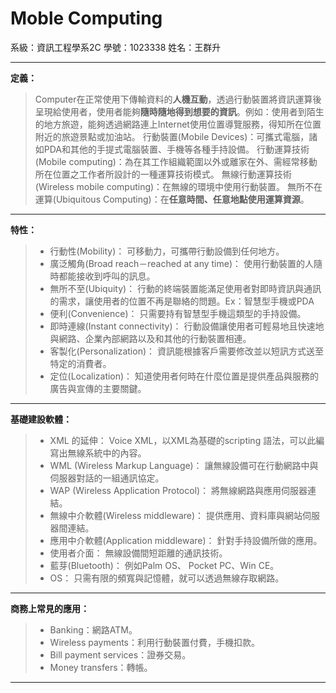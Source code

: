 **Moble Computing**
===================
系級：資訊工程學系2C
學號：1023338
姓名：王群升

-----------

**定義：**

>Computer在正常使用下傳輸資料的**人機互動**，透過行動裝置將資訊運算後呈現給使用者，使用者能夠**隨時隨地得到想要的資訊**。例如：使用者到陌生的地方旅遊，能夠透過網路連上Internet使用位置導覽服務，得知所在位置附近的旅遊景點或加油站。
行動裝置(Mobile Devices)：可攜式電腦，諸如PDA和其他的手提式電腦裝置、手機等各種手持設備。
行動運算技術(Mobile computing)：為在其工作組織範圍以外或離家在外、需經常移動所在位置之工作者所設計的一種運算技術模式。
無線行動運算技術(Wireless mobile computing)：在無線的環境中使用行動裝置。
無所不在運算(Ubiquitous Computing)：在**任意時間、任意地點使用運算資源**。

----------
**特性：**
> - 行動性(Mobility)：
可移動力，可攜帶行動設備到任何地方。
> - 廣泛觸角(Broad reach－reached at any time)：
使用行動裝置的人隨時都能接收到呼叫的訊息。
> - 無所不至(Ubiquity)：
行動的終端裝置能滿足使用者對即時資訊與通訊的需求，讓使用者的位置不再是聯絡的問題。Ex：智慧型手機或PDA
> - 便利(Convenience)：
只需要持有智慧型手機這類型的手持設備。
> - 即時連線(Instant connectivity)：
行動設備讓使用者可輕易地且快速地與網路、企業內部網路以及和其他的行動裝置相連。
> - 客製化(Personalization)：
資訊能根據客戶需要修改並以短訊方式送至特定的消費者。
> - 定位(Localization)：
知道使用者何時在什麼位置是提供產品與服務的廣告與宣傳的主要關鍵。

----------
**基礎建設軟體：**
> - XML 的延伸：
Voice XML，以XML為基礎的scripting 語法，可以此編寫出無線系統中的內容。
> - WML (Wireless Markup Language)：
讓無線設備可在行動網路中與伺服器對話的一組通訊協定。
> - WAP (Wireless Application Protocol)：
將無線網路與應用伺服器連結。
> - 無線中介軟體(Wireless middleware)：
提供應用、資料庫與網站伺服器間連結。
> - 應用中介軟體(Application middleware)：
針對手持設備所做的應用。
> - 使用者介面：
無線設備間短距離的通訊技術。
> - 藍芽(Bluetooth)：
例如Palm OS、 Pocket PC、Win CE。
> - OS：
只需有限的頻寬與記憶體，就可以透過無線存取網路。

----------
**商務上常見的應用：**
> - Banking：網路ATM。
> - Wireless payments：利用行動裝置付費，手機扣款。
> - Bill payment services：證券交易。
> - Money transfers：轉帳。

----------

